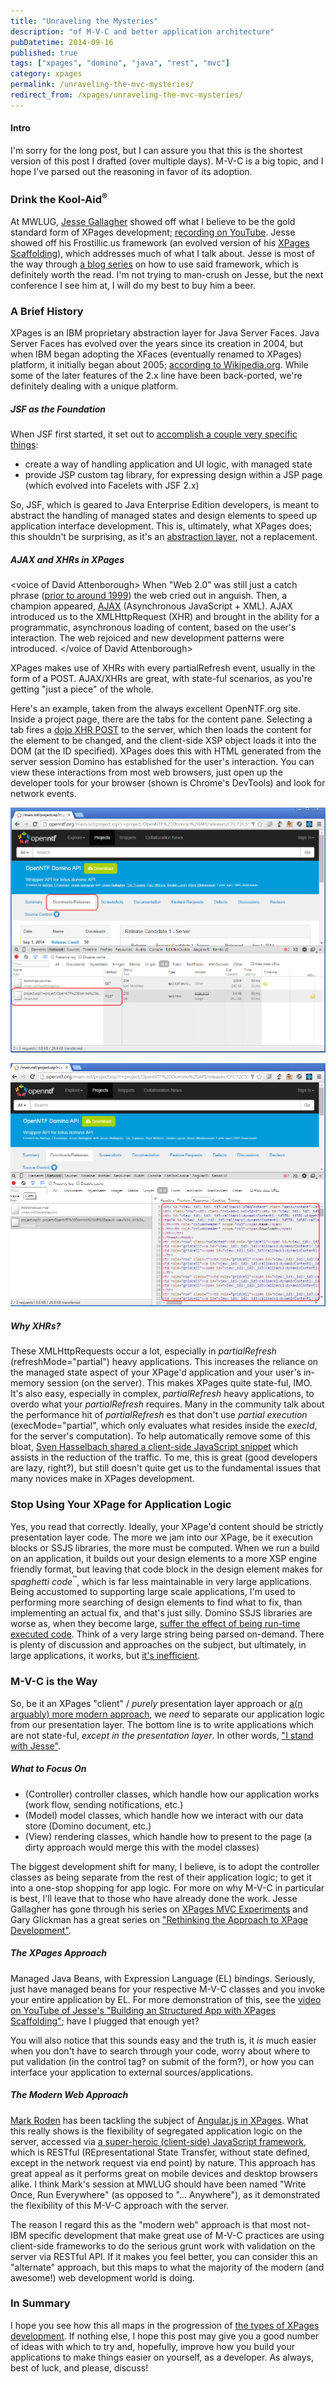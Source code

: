 ```yaml
---
title: "Unraveling the Mysteries"
description: "of M-V-C and better application architecture"
pubDatetime: 2014-09-16
published: true
tags: ["xpages", "domino", "java", "rest", "mvc"]
category: xpages
permalink: /unraveling-the-mvc-mysteries/
redirect_from: /xpages/unraveling-the-mvc-mysteries/
---
```


#### Intro

I'm sorry for the long post, but I can assure you that this is the shortest version of this post I drafted (over multiple days). M-V-C is a big topic, and I hope I've parsed out the reasoning in favor of its adoption.

### Drink the Kool-Aid<sup>&reg;</sup>

At MWLUG, [Jesse Gallagher](https://twitter.com/Gidgerby) showed off what I believe to be the gold standard form of XPages development; [recording on YouTube](https://www.youtube.com/watch?v=KJvydKVsqXk). Jesse showed off his Frostillic.us framework (an evolved version of his [XPages Scaffolding](https://github.com/jesse-gallagher/XPages-Scaffolding)), which addresses much of what I talk about. Jesse is most of the way through [a blog series](https://frostillic.us/f.nsf/posts/building-an-app-with-the-frostillic.us-framework--part-1) on how to use said framework, which is definitely worth the read. I'm not trying to man-crush on Jesse, but the next conference I see him at, I will do my best to buy him a beer.

### A Brief History

XPages is an IBM proprietary abstraction layer for Java Server Faces. Java Server Faces has evolved over the years since its creation in 2004, but when IBM began adopting the XFaces (eventually renamed to XPages) platform, it initially began about 2005; [according to Wikipedia.org](https://en.wikipedia.org/wiki/XPages#History). While some of the later features of the 2.x line have been back-ported, we're definitely dealing with a unique platform.

##### JSF as the Foundation

When JSF first started, it set out to [accomplish a couple very specific things](https://www.oracle.com/technetwork/java/javaee/overview-140548.html):

- create a way of handling application and UI logic, with managed state
- provide JSP custom tag library, for expressing design within a JSP page (which evolved into Facelets with JSF 2.x)

So, JSF, which is geared to Java Enterprise Edition developers, is meant to abstract the handling of managed states and design elements to speed up application interface development. This is, ultimately, what XPages does; this shouldn't be surprising, as it's an [abstraction layer](<https://en.wikipedia.org/wiki/Abstraction_(computer_science)>), not a replacement.

##### AJAX and XHRs in XPages

&lt;voice of David Attenborough&gt;
When "Web 2.0" was still just a catch phrase ([prior to around 1999](https://en.wikipedia.org/wiki/Web_2.0)) the web cried out in anguish. Then, a champion appeared, [AJAX](<https://en.wikipedia.org/wiki/Ajax_(programming)>) (Asynchronous JavaScript + XML). AJAX introduced us to the XMLHttpRequest (XHR) and brought in the ability for a programmatic, asynchronous loading of content, based on the user's interaction. The web rejoiced and new development patterns were introduced.
&lt;/voice of David Attenborough&gt;

XPages makes use of XHRs with every partialRefresh event, usually in the form of a POST. AJAX/XHRs are great, with state-ful scenarios, as you're getting "just a piece" of the whole.

Here's an example, taken from the always excellent OpenNTF.org site. Inside a project page, there are the tabs for the content pane. Selecting a tab fires a [dojo XHR POST](https://dojotoolkit.org/reference-guide/1.6/dojo/xhrPost.html) to the server, which then loads the content for the element to be changed, and the client-side XSP object loads it into the DOM (at the ID specified). XPages does this with HTML generated from the server session Domino has established for the user's interaction. You can view these interactions from most web browsers, just open up the developer tools for your browser (shown is Chrome's DevTools) and look for network events.

![sample XPages partialRefresh call](./images/XPagesPartialRefreshPost.png)

![sample XPages partialRefresh call response](./images/XPagesPartialRefreshPost_results.png)

##### Why XHRs?

These XMLHttpRequests occur a lot, especially in _partialRefresh_ (refreshMode="partial") heavy applications. This increases the reliance on the managed state aspect of your XPage'd application and your user's in-memory session (on the server). This makes XPages quite state-ful, IMO. It's also easy, especially in complex, _partialRefresh_ heavy applications, to overdo what your _partialRefresh_ requires. Many in the community talk about the performance hit of _partialRefresh_ es that don't use _partial execution_ (execMode="partial", which only evaluates what resides inside the _execId_, for the server's computation). To help automatically remove some of this bloat, [Sven Hasselbach shared a client-side JavaScript snippet](https://hasselba.ch/blog/?p=1383) which assists in the reduction of the traffic. To me, this is great (good developers are lazy, right?), but still doesn't quite get us to the fundamental issues that many novices make in XPages development.

### Stop Using Your XPage for Application Logic

Yes, you read that correctly. Ideally, your XPage'd content should be strictly presentation layer code. The more we jam into our XPage, be it execution blocks or SSJS libraries, the more must be computed. When we run a build on an application, it builds out your design elements to a more XSP engine friendly format, but leaving that code block in the design element makes for _spaghetti code_<sup>&#8482;</sup>, which is far less maintainable in very large applications. Being accustomed to supporting large scale applications, I'm used to performing more searching of design elements to find what to fix, than implementing an actual fix, and that's just silly. Domino SSJS libraries are worse as, when they become large, [suffer the effect of being run-time executed code](https://www.linkedin.com/groups/What-are-top-XPages-performance-3707727.S.230901244#commentID_130809429). Think of a very large string being parsed on-demand. There is plenty of discussion and approaches on the subject, but ultimately, in large applications, it works, but [it's inefficient](https://www.linkedin.com/groups/What-are-top-XPages-performance-3707727.S.230901244#commentID_130816718).

### M-V-C is the Way

So, be it an XPages "client" / _purely_ presentation layer approach or [a(n arguably) more modern approach](https://xomino.com/2014/09/02/mwlug-2014-slide-deck-write-once-run-anywhere-angular-js-in-xpages/), we _need_ to separate our application logic from our presentation layer. The bottom line is to write applications which are not state-ful, _except in the presentation layer_. In other words, ["I stand with Jesse"](https://www.linkedin.com/groups/What-are-top-XPages-performance-3707727.S.230901244#commentID_130816718).

##### What to Focus On

- (Controller) controller classes, which handle how our application works (work flow, sending notifications, etc.)
- (Model) model classes, which handle how we interact with our data store (Domino document, etc.)
- (View) rendering classes, which handle how to present to the page (a dirty approach would merge this with the model classes)

The biggest development shift for many, I believe, is to adopt the controller classes as being separate from the rest of their application logic; to get it into a one-stop shopping for app logic. For more on why M-V-C in particular is best, I'll leave that to those who have already done the work. Jesse Gallagher has gone through his series on [XPages MVC Experiments](https://frostillic.us/f.nsf/posts/xpages-mvc--experiment-ii--part-1) and Gary Glickman has a great series on ["Rethinking the Approach to XPage Development"](https://www.pipalia.co.uk/notes-development/rethinking-xpages-part-one/").

##### The XPages Approach

Managed Java Beans, with Expression Language (EL) bindings. Seriously, just have managed beans for your respective M-V-C classes and you invoke your entire application by EL. For more demonstration of this, see the [video on YouTube of Jesse's "Building an Structured App with XPages Scaffolding"](https://www.youtube.com/watch?v=KJvydKVsqXk); have I plugged that enough yet?

You will also notice that this sounds easy and the truth is, it _is_ much easier when you don't have to search through your code, worry about where to put validation (in the control tag? on submit of the form?), or how you can interface your application to external sources/applications.

##### The Modern Web Approach

[Mark Roden](https://twitter.com/markyroden) has been tackling the subject of [Angular.js in XPages](https://xomino.com/category/angular-in-xpages/). What this really shows is the flexibility of segregated application logic on the server, accessed via [a super-heroic (client-side) JavaScript framework](https://angularjs.org), which is RESTful (REpresentational State Transfer, without state defined, except in the network request via end point) by nature. This approach has great appeal as it performs great on mobile devices and desktop browsers alike. I think Mark's session at MWLUG should have been named "Write Once, Run Everywhere" (as opposed to "... Anywhere"), as it demonstrated the flexibility of this M-V-C approach with the server.

The reason I regard this as the "modern web" approach is that most not-IBM specific development that make great use of M-V-C practices are using client-side frameworks to do the serious grunt work with validation on the server via RESTful API. If it makes you feel better, you can consider this an "alternate" approach, but this maps to what the majority of the modern (and awesome!) web development world is doing.

### In Summary

I hope you see how this all maps in the progression of [the types of XPages development](https://heidloff.net/home.nsf/dx/08172011032738AMNHEART.htm). If nothing else, I hope this post may give you a good number of ideas with which to try and, hopefully, improve how you build your applications to make things easier on yourself, as a developer. As always, best of luck, and please, discuss!
